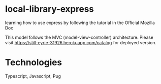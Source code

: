 # local-library-express

learning how to use express by following the tutorial in the Official Mozilla Doc

This model follows the MVC (model-view-controller) architecture. Please visit https://still-eyrie-31926.herokuapp.com/catalog for deployed version.

# Technologies

Typescript, Javascript, Pug
